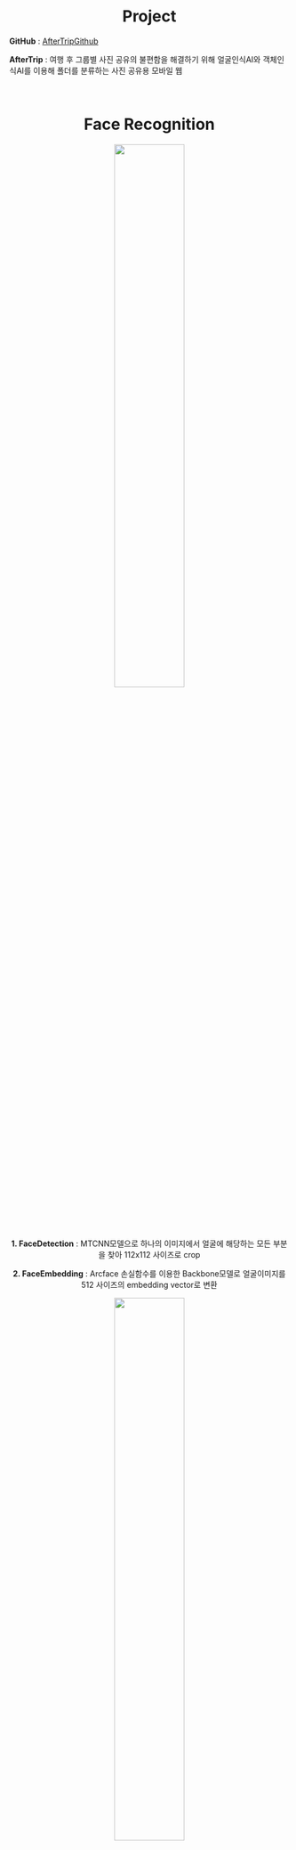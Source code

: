 <div align="center">
  <h1>
    Project
  </h1>
</div>

<div>
  <p>
    <b>GitHub</b> : <a href="https://github.com/JeongHyoYeon">AfterTripGithub</a>
  </p>
  
  <p>
    <b>AfterTrip</b> : 여행 후 그룹별 사진 공유의 불편함을 해결하기 위해 얼굴인식AI와 객체인식AI를 이용해 폴더를 분류하는 사진 공유용 모바일 웹
  </p>
</div>

<br>
<div align="center">
  <h1>
    Face Recognition
  </h1>
</div>

<div align="center">
<img src="https://github.com/JeongHyoYeon/Capstone-CV-FaceRecognition/assets/90602936/93ce7cb5-2b96-432c-b810-96967ae5351f" width="50%" height="50%">
<p> 
  <b>1. FaceDetection</b>
  : MTCNN모델으로 하나의 이미지에서 얼굴에 해당하는 모든 부분을 찾아 112x112 사이즈로 crop
</p>
<p> 
  <b>2. FaceEmbedding</b>
  : Arcface 손실함수를 이용한 Backbone모델로 얼굴이미지를 512 사이즈의 embedding vector로 변환
</p>


<img src="https://github.com/JeongHyoYeon/Capstone-CV-FaceRecognition/assets/90602936/f249e4de-d41f-4b06-8c65-2d39e1444773" width="50%" height="50%">
<p>
  <b>t-sne로 시각화</b>
  : embedding된 얼굴들을 t-SNE를 이용해 시각화 해보면 동일인물의 얼굴끼리 가까운 공간에 분포
</p>

<img src="https://github.com/JeongHyoYeon/Capstone-CV-FaceRecognition/assets/90602936/b94c465b-15eb-41ac-b0c9-3847433bad04" width="50%" height="50%">
<p> 
  <b>3. Similarity 계산</b>
  : 모든 얼굴의 embedding vector가 연결된 embeddings vector와 그것의 transpose vector를 내적하여 cosine similarity를 계산 
</p>
<p> 
  <b>4. Grouping</b>
  : crop된 얼굴이미지가 thresholod 값 0.55을 기준으로 유사하다면, original이미지들끼리 grouping
</p>

<img src="https://github.com/JeongHyoYeon/Capstone-CV-FaceRecognition/assets/90602936/95cc7b4f-31b3-4b9c-83ce-3c9eeba67ffb" width="50%" height="50%">
<p>
  <b>최종 결과</b>
  : 동일인물의 사진끼리 하나의 폴더
</p>
<p>
  <b>성능</b>
  : 얼굴인식AI는 얼굴 60장에 약 1분 소요 (Tesla T4 GPU 이용)
</p>
</div>

<br>
<div align="center">
  <h1>
    실행 방법
  </h1>
</div>

```
from main import *

groups, group_idx_list, images = run_face_recog(images)
```

```
Args:
      images (list of dictionary) : [{
                      "id" : DB에서 이미지 id
                      "url" : S3에서 생성한 url
                    }]
Returns:
      groups (list of dictionary): [{
                      "original_images_idx_list" : 해당 crop이미지의 원본이미지 idx
                      "crop_path_list" : crop이미지가 저장된 경로들의 list
                      "face_list" : crop이미지의 list
                      "face2_idx_list" : crop이미지 idx의 list
                      "face1_idx_list" : 해당 crop이미지가 해당 group에 추가될때 group내의 어떤 얼굴과 유사하다 생각되어 들어갔는지. 
                                          그 crop얼굴이미지의 idx의 list. 
                                         (빈 리스트이면 해당 그룹에 맨 처음 추가된 이미지인것)
                      "cosine_similarity_list" : 그때 face2와 face1의 유사도가 얼마였는지. 그 유사도의 list. 
                                                 (-1 이면 맨 처음 추가된 이미지인 것)
                    }]

      group_idx_list (list of int) : 유효한 group의 idx만 들어있는 list. (한 group에 하나의 얼굴만 들어간 경우 해당 그룹은 유효하지 않다 판단)
                                     (group idx 중 
                                      -2 (얼굴이 없는 사진들이 들어가는 그룹), 
                                      -1 (얼굴이 있는데 group에 넣기엔 너무 한장인 사진들이 들어가는 그룹)은 넣지 않았다)

      images (list of dictionary) : [{
                      "id" : DB에서 이미지 id
                      "url" : S3에서 생성한 url
                      "group_idx" : [1, 4, 9] (해당 사진이 속한 group의 list를 전송), 얼굴이 없으면 [-2]. 얼굴이 있는데 group에 넣기엔 너무 한장일 경우 [-1].
                    }]
```

<br>
<div align="center">
  <h1>
    ipynb notebooks
  </h1>
</div>
<h4>[ver1] FaceRecognition_Floder.ipynb</h4> 
: [input] 이미지가 들은 폴더.

<h4>[ver2] FaceRecognition_URL.ipynb</h4> 
: [input] AWS s3에 사용자 이미지를 저장. 해당 이미지들의 url이 저장된 dictionary.

<h4>[최종 ver] face_recognition.py </h4> 
: 리펙토링, 모듈화 마친 코드

<br>
<div align="center">
  <h1>
    참고 자료
  </h1>
</div>
<p> <b>MTCNN (face detection)</b> : <a href="https://github.com/ipazc/mtcnn">github</a> </p>
<p> <b>Arcface (face embedding)</b> :  <a href="https://github.com/spmallick/learnopencv/tree/master/Face-Recognition-with-ArcFace">github</a> </p>


<br>
<div align="center">
  <h1>
    결과 시각화
  </h1>
</div>
<h4>1. T-SNE를 이용해 embedding 결과의 분포 확인</h4>

- ex1

<img src="https://user-images.githubusercontent.com/90602936/233306231-4ea1569d-e5d5-4668-89fc-d3b446bb2d3b.png" width="50%" height="50%">

- ex2

<img src="https://user-images.githubusercontent.com/90602936/233306337-ea1ce1f1-e4e8-4447-91a4-741e846311b8.png" width="40%" height="40%">

<h4>2. grouping 결과 시각화</h4>

![image](https://user-images.githubusercontent.com/90602936/233305692-e09dcff7-d0aa-4fcb-a045-8a705665c8ba.png)

![image](https://user-images.githubusercontent.com/90602936/233305760-bdeb9993-db15-4ac6-a379-252d4865d972.png)

![image](https://user-images.githubusercontent.com/90602936/233305817-1a66786c-10c8-42b1-93a0-bea51d3fdaae.png)



